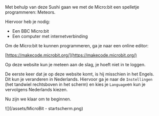 Met behulp van deze Sushi gaan we met de Micro:bit een spelletje programmeren: Meteors.

Hiervoor heb je nodig:

* Een BBC Micro:bit
* Een computer met internetverbinding

Om de Micro:bit te kunnen programmeren, ga je naar een online editor:

[https://makecode.microbit.org/](https://makecode.microbit.org/)

Op deze website kun je meteen aan de slag, je hoeft niet in te loggen.

De eerste keer dat je op deze website komt, is hij misschien in het Engels. Dit kun je veranderen in Nederlands. Hiervoor ga je  naar de `Instellingen` \(het tandwiel rechtsboven in het scherm\) en kies je `Language`en kun je vervolgens Nederlands kiezen.

Nu zijn we klaar om te beginnen. 

![](/assets/MicroBit - startscherm.png)

